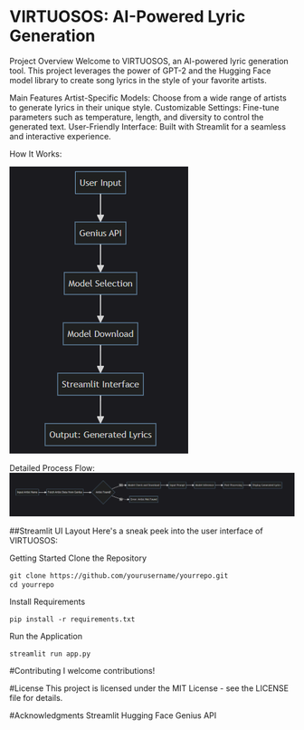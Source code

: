 # VIRTUOSOS: AI-Powered Lyric Generation

Project Overview
Welcome to VIRTUOSOS, an AI-powered lyric generation tool. This project leverages the power of GPT-2 and the Hugging Face model library to create song lyrics in the style of your favorite artists.

Main Features
Artist-Specific Models: Choose from a wide range of artists to generate lyrics in their unique style.
Customizable Settings: Fine-tune parameters such as temperature, length, and diversity to control the generated text.
User-Friendly Interface: Built with Streamlit for a seamless and interactive experience.

How It Works:


![](images/pic1.png?raw=true)



Detailed Process Flow:
![](images/pic2.png?raw=true) 

##Streamlit UI Layout
Here's a sneak peek into the user interface of VIRTUOSOS:


Getting Started
Clone the Repository

```
git clone https://github.com/yourusername/yourrepo.git
cd yourrepo
```
Install Requirements

```
pip install -r requirements.txt
```
Run the Application

```
streamlit run app.py
```

#Contributing
I welcome contributions! 

#License
This project is licensed under the MIT License - see the LICENSE file for details.

#Acknowledgments
Streamlit
Hugging Face
Genius API

